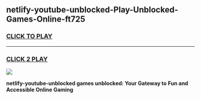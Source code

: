 
## netlify-youtube-unblocked-Play-Unblocked-Games-Online-ft725
<h3>
<a href="https://premium76.site?title=netlify-youtube-unblocked&ref=25A">CLICK TO PLAY</a></h3>
<hr>

<h3>
<a href="https://premium76.site?title=netlify-youtube-unblocked&ref=25A">CLICK 2 PLAY</a>
  
</h3>

<a href="https://premium76.site?title=netlify-youtube-unblocked&ref=25A"><img src="https://clearcache.store/games.png"></a>


**netlify-youtube-unblocked games unblocked: Your Gateway to Fun and Accessible Online Gaming**
